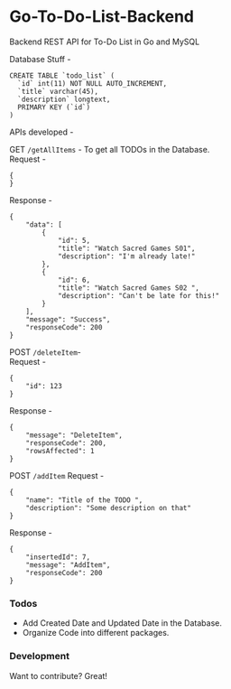 # Go-To-Do-List-Backend
Backend REST API for To-Do List in Go and MySQL 

Database Stuff -  
```
CREATE TABLE `todo_list` (
  `id` int(11) NOT NULL AUTO_INCREMENT,
  `title` varchar(45),
  `description` longtext,
  PRIMARY KEY (`id`)
) 
```

APIs developed -  

GET `/getAllItems` - To get all TODOs in the Database.   
Request - 
```
{
}
```

Response - 
```
{
    "data": [
        {
            "id": 5,
            "title": "Watch Sacred Games S01",
            "description": "I'm already late!"
        },
        {
            "id": 6,
            "title": "Watch Sacred Games S02 ",
            "description": "Can't be late for this!"
        }
    ],
    "message": "Success",
    "responseCode": 200
}
```

POST `/deleteItem`-   
Request - 
```
{
    "id": 123
}
```
Response - 
```
{
    "message": "DeleteItem",
    "responseCode": 200,
    "rowsAffected": 1
}
```

POST `/addItem`
Request - 
```
{
    "name": "Title of the TODO ",
    "description": "Some description on that"
}
```
Response - 
```
{
    "insertedId": 7,
    "message": "AddItem",
    "responseCode": 200
}
```

### Todos

- Add Created Date and Updated Date in the Database.
- Organize Code into different packages. 


### Development

Want to contribute? Great!
